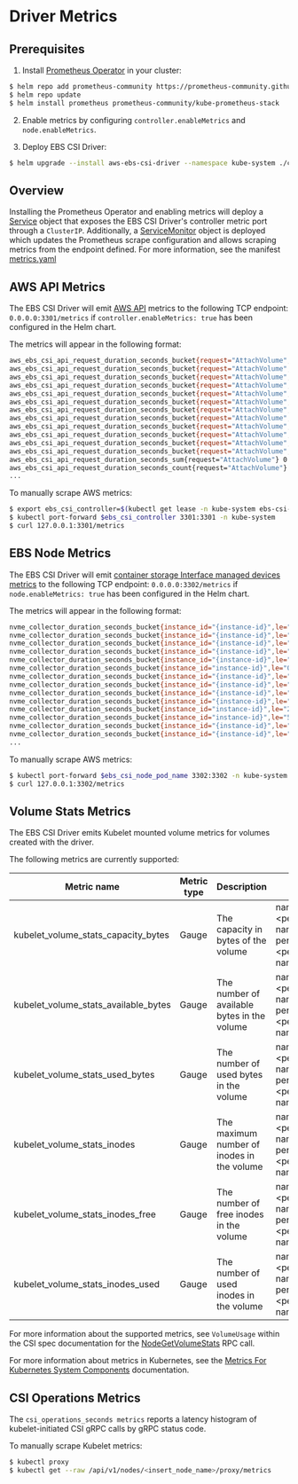 # Driver Metrics

## Prerequisites

1. Install [Prometheus Operator](https://github.com/prometheus-operator/prometheus-operator) in your cluster:
```sh
$ helm repo add prometheus-community https://prometheus-community.github.io/helm-charts
$ helm repo update
$ helm install prometheus prometheus-community/kube-prometheus-stack
```
2. Enable metrics by configuring `controller.enableMetrics` and `node.enableMetrics`.

3. Deploy EBS CSI Driver:
```sh
$ helm upgrade --install aws-ebs-csi-driver --namespace kube-system ./charts/aws-ebs-csi-driver --values ./charts/aws-ebs-csi-driver/values.yaml
```

## Overview

Installing the Prometheus Operator and enabling metrics will deploy a [Service](https://kubernetes.io/docs/concepts/services-networking/service/) object that exposes the EBS CSI Driver's controller metric port through a `ClusterIP`. Additionally, a [ServiceMonitor](https://github.com/prometheus-operator/prometheus-operator/blob/main/Documentation/user-guides/getting-started.md#:~:text=Alertmanager-,ServiceMonitor,-See%20the%20Alerting) object is deployed which updates the Prometheus scrape configuration and allows scraping metrics from the endpoint defined. For more information, see the manifest [metrics.yaml](/charts/aws-ebs-csi-driver/templates/metrics.yaml)

## AWS API Metrics

The EBS CSI Driver will emit [AWS API](https://docs.aws.amazon.com/AWSEC2/latest/APIReference/OperationList-query.html) metrics to the following TCP endpoint: `0.0.0.0:3301/metrics` if `controller.enableMetrics: true` has been configured in the Helm chart.

The metrics will appear in the following format: 
```sh
aws_ebs_csi_api_request_duration_seconds_bucket{request="AttachVolume",le="0.005"} 0
aws_ebs_csi_api_request_duration_seconds_bucket{request="AttachVolume",le="0.01"} 0
aws_ebs_csi_api_request_duration_seconds_bucket{request="AttachVolume",le="0.025"} 0
aws_ebs_csi_api_request_duration_seconds_bucket{request="AttachVolume",le="0.05"} 0
aws_ebs_csi_api_request_duration_seconds_bucket{request="AttachVolume",le="0.1"} 0
aws_ebs_csi_api_request_duration_seconds_bucket{request="AttachVolume",le="0.25"} 0
aws_ebs_csi_api_request_duration_seconds_bucket{request="AttachVolume",le="0.5"} 0
aws_ebs_csi_api_request_duration_seconds_bucket{request="AttachVolume",le="1"} 1
aws_ebs_csi_api_request_duration_seconds_bucket{request="AttachVolume",le="2.5"} 1
aws_ebs_csi_api_request_duration_seconds_bucket{request="AttachVolume",le="5"} 1
aws_ebs_csi_api_request_duration_seconds_bucket{request="AttachVolume",le="10"} 1
aws_ebs_csi_api_request_duration_seconds_bucket{request="AttachVolume",le="+Inf"} 1
aws_ebs_csi_api_request_duration_seconds_sum{request="AttachVolume"} 0.547694574
aws_ebs_csi_api_request_duration_seconds_count{request="AttachVolume"} 1
...
```

To manually scrape AWS metrics: 
```sh
$ export ebs_csi_controller=$(kubectl get lease -n kube-system ebs-csi-aws-com -o=jsonpath="{.spec.holderIdentity}")
$ kubectl port-forward $ebs_csi_controller 3301:3301 -n kube-system
$ curl 127.0.0.1:3301/metrics
```

## EBS Node Metrics

The EBS CSI Driver will emit [container storage Interface managed devices metrics](https://docs.aws.amazon.com/ebs/latest/userguide/nvme-detailed-performance-stats.html) to the following TCP endpoint: `0.0.0.0:3302/metrics` if `node.enableMetrics: true` has been configured in the Helm chart.

The metrics will appear in the following format: 
```sh
nvme_collector_duration_seconds_bucket{instance_id="{instance-id}",le="0.001"} 0
nvme_collector_duration_seconds_bucket{instance_id="{instance-id}",le="0.0025"} 0
nvme_collector_duration_seconds_bucket{instance_id="{instance-id}",le="0.005"} 1
nvme_collector_duration_seconds_bucket{instance_id="{instance-id}",le="0.01"} 1
nvme_collector_duration_seconds_bucket{instance_id="{instance-id}",le="0.025"} 1
nvme_collector_duration_seconds_bucket{instance_id="instance-id}",le="0.05"} 1
nvme_collector_duration_seconds_bucket{instance_id="{instance-id}",le="0.1"} 1
nvme_collector_duration_seconds_bucket{instance_id="{instance-id}",le="0.25"} 1
nvme_collector_duration_seconds_bucket{instance_id="{instance-id}",le="0.5"} 1
nvme_collector_duration_seconds_bucket{instance_id="{instance-id}",le="1"} 1
nvme_collector_duration_seconds_bucket{instance_id="instance-id}",le="2.5"} 1
nvme_collector_duration_seconds_bucket{instance_id="instance-id}",le="5"} 1
nvme_collector_duration_seconds_bucket{instance_id="{instance-id}",le="10"} 1
nvme_collector_duration_seconds_bucket{instance_id="{instance-id}",le="+Inf"} 1
...
```

To manually scrape AWS metrics: 
```sh
$ kubectl port-forward $ebs_csi_node_pod_name 3302:3302 -n kube-system
$ curl 127.0.0.1:3302/metrics
```

## Volume Stats Metrics

The EBS CSI Driver emits Kubelet mounted volume metrics for volumes created with the driver. 

The following metrics are currently supported:

| Metric name | Metric type | Description | Labels |
|-------------|-------------|-------------|-------------|
|kubelet_volume_stats_capacity_bytes|Gauge|The capacity in bytes of the volume|namespace=\<persistentvolumeclaim-namespace\> <br/> persistentvolumeclaim=\<persistentvolumeclaim-name\>| 
|kubelet_volume_stats_available_bytes|Gauge|The number of available bytes in the volume|namespace=\<persistentvolumeclaim-namespace\> <br/> persistentvolumeclaim=\<persistentvolumeclaim-name\>| 
|kubelet_volume_stats_used_bytes|Gauge|The number of used bytes in the volume|namespace=\<persistentvolumeclaim-namespace\> <br/> persistentvolumeclaim=\<persistentvolumeclaim-name\>| 
|kubelet_volume_stats_inodes|Gauge|The maximum number of inodes in the volume|namespace=\<persistentvolumeclaim-namespace\> <br/> persistentvolumeclaim=\<persistentvolumeclaim-name\>| 
|kubelet_volume_stats_inodes_free|Gauge|The number of free inodes in the volume|namespace=\<persistentvolumeclaim-namespace\> <br/> persistentvolumeclaim=\<persistentvolumeclaim-name\>| 
|kubelet_volume_stats_inodes_used|Gauge|The number of used inodes in the volume|namespace=\<persistentvolumeclaim-namespace\> <br/> persistentvolumeclaim=\<persistentvolumeclaim-name\>| 

For more information about the supported metrics, see `VolumeUsage` within the CSI spec documentation for the [NodeGetVolumeStats](https://github.com/container-storage-interface/spec/blob/master/spec.md#nodegetvolumestats) RPC call.

For more information about metrics in Kubernetes, see the [Metrics For Kubernetes System Components](https://kubernetes.io/docs/concepts/cluster-administration/system-metrics/#metrics-in-kubernetes) documentation.

## CSI Operations Metrics

The `csi_operations_seconds metrics` reports a latency histogram of kubelet-initiated CSI gRPC calls by gRPC status code.

To manually scrape Kubelet metrics: 
```sh
$ kubectl proxy
$ kubectl get --raw /api/v1/nodes/<insert_node_name>/proxy/metrics
```
